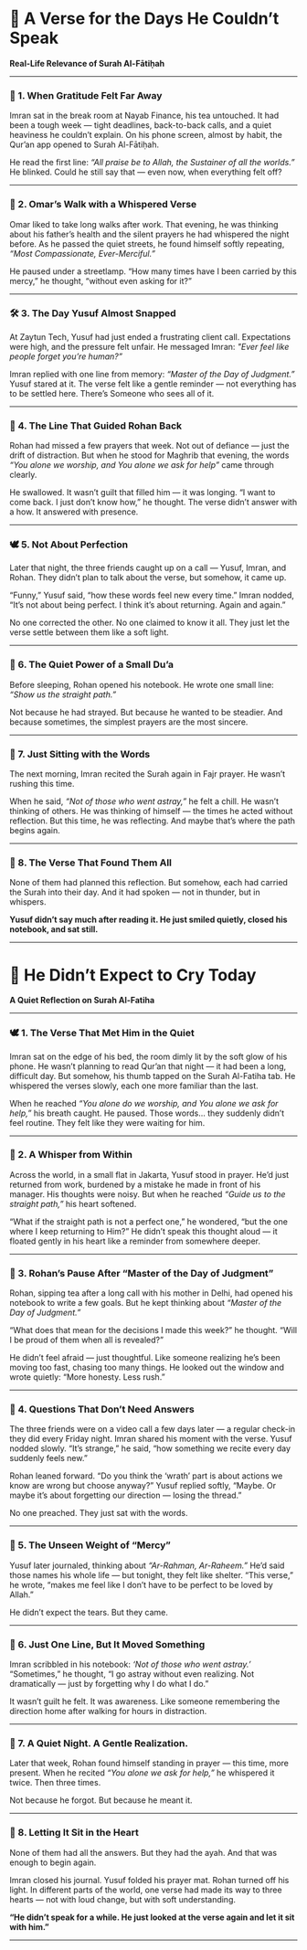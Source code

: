 # 🌿 A Verse for the Days He Couldn’t Speak

**Real-Life Relevance of Surah Al-Fātiḥah**

---

### 🌙 1. When Gratitude Felt Far Away

Imran sat in the break room at Nayab Finance, his tea untouched. It had been a tough week — tight deadlines, back-to-back calls, and a quiet heaviness he couldn’t explain. On his phone screen, almost by habit, the Qur’an app opened to Surah Al-Fātiḥah.

He read the first line: *“All praise be to Allah, the Sustainer of all the worlds.”*
He blinked. Could he still say that — even now, when everything felt off?

---

### 🌸 2. Omar’s Walk with a Whispered Verse

Omar liked to take long walks after work. That evening, he was thinking about his father’s health and the silent prayers he had whispered the night before. As he passed the quiet streets, he found himself softly repeating, *“Most Compassionate, Ever-Merciful.”*

He paused under a streetlamp. “How many times have I been carried by this mercy,” he thought, “without even asking for it?”

---

### 🛠️ 3. The Day Yusuf Almost Snapped

At Zaytun Tech, Yusuf had just ended a frustrating client call. Expectations were high, and the pressure felt unfair. He messaged Imran:
*"Ever feel like people forget you’re human?”*

Imran replied with one line from memory:
*“Master of the Day of Judgment.”*
Yusuf stared at it. The verse felt like a gentle reminder — not everything has to be settled here. There’s Someone who sees all of it.

---

### 🧭 4. The Line That Guided Rohan Back

Rohan had missed a few prayers that week. Not out of defiance — just the drift of distraction. But when he stood for Maghrib that evening, the words *“You alone we worship, and You alone we ask for help”* came through clearly.

He swallowed. It wasn’t guilt that filled him — it was longing.
“I want to come back. I just don’t know how,” he thought.
The verse didn’t answer with a how. It answered with presence.

---

### 🕊️ 5. Not About Perfection

Later that night, the three friends caught up on a call — Yusuf, Imran, and Rohan. They didn’t plan to talk about the verse, but somehow, it came up.

“Funny,” Yusuf said, “how these words feel new every time.”
Imran nodded, “It’s not about being perfect. I think it’s about returning. Again and again.”

No one corrected the other. No one claimed to know it all. They just let the verse settle between them like a soft light.

---

### 🌌 6. The Quiet Power of a Small Du’a

Before sleeping, Rohan opened his notebook. He wrote one small line:
*“Show us the straight path.”*

Not because he had strayed. But because he wanted to be steadier.
And because sometimes, the simplest prayers are the most sincere.

---

### 🌙 7. Just Sitting with the Words

The next morning, Imran recited the Surah again in Fajr prayer. He wasn’t rushing this time.

When he said, *“Not of those who went astray,”* he felt a chill.
He wasn’t thinking of others. He was thinking of himself — the times he acted without reflection.
But this time, he was reflecting. And maybe that’s where the path begins again.

---

### 🌾 8. The Verse That Found Them All

None of them had planned this reflection. But somehow, each had carried the Surah into their day. And it had spoken — not in thunder, but in whispers.

**Yusuf didn’t say much after reading it. He just smiled quietly, closed his notebook, and sat still.**

---

# 🌙 He Didn’t Expect to Cry Today

**A Quiet Reflection on Surah Al-Fatiha**

---

### 🕊️ 1. The Verse That Met Him in the Quiet

Imran sat on the edge of his bed, the room dimly lit by the soft glow of his phone. He wasn’t planning to read Qur’an that night — it had been a long, difficult day. But somehow, his thumb tapped on the Surah Al-Fatiha tab. He whispered the verses slowly, each one more familiar than the last.

When he reached *“You alone do we worship, and You alone we ask for help,”* his breath caught. He paused. Those words... they suddenly didn’t feel routine. They felt like they were waiting for him.

---

### 🌿 2. A Whisper from Within

Across the world, in a small flat in Jakarta, Yusuf stood in prayer. He’d just returned from work, burdened by a mistake he made in front of his manager. His thoughts were noisy. But when he reached *“Guide us to the straight path,”* his heart softened.

“What if the straight path is not a perfect one,” he wondered, “but the one where I keep returning to Him?”
He didn’t speak this thought aloud — it floated gently in his heart like a reminder from somewhere deeper.

---

### 🌌 3. Rohan’s Pause After “Master of the Day of Judgment”

Rohan, sipping tea after a long call with his mother in Delhi, had opened his notebook to write a few goals. But he kept thinking about *“Master of the Day of Judgment.”*

“What does that mean for the decisions I made this week?” he thought. “Will I be proud of them when all is revealed?”

He didn’t feel afraid — just thoughtful. Like someone realizing he’s been moving too fast, chasing too many things. He looked out the window and wrote quietly: “More honesty. Less rush.”

---

### 🔎 4. Questions That Don’t Need Answers

The three friends were on a video call a few days later — a regular check-in they did every Friday night. Imran shared his moment with the verse. Yusuf nodded slowly. “It’s strange,” he said, “how something we recite every day suddenly feels new.”

Rohan leaned forward. “Do you think the ‘wrath’ part is about actions we know are wrong but choose anyway?”
Yusuf replied softly, “Maybe. Or maybe it’s about forgetting our direction — losing the thread.”

No one preached. They just sat with the words.

---

### 🌠 5. The Unseen Weight of “Mercy”

Yusuf later journaled, thinking about *“Ar-Rahman, Ar-Raheem.”* He’d said those names his whole life — but tonight, they felt like shelter.
“This verse,” he wrote, “makes me feel like I don’t have to be perfect to be loved by Allah.”

He didn’t expect the tears. But they came.

---

### 🧭 6. Just One Line, But It Moved Something

Imran scribbled in his notebook:
*‘Not of those who went astray.’*
“Sometimes,” he thought, “I go astray without even realizing. Not dramatically — just by forgetting why I do what I do.”

It wasn’t guilt he felt. It was awareness. Like someone remembering the direction home after walking for hours in distraction.

---

### 🌼 7. A Quiet Night. A Gentle Realization.

Later that week, Rohan found himself standing in prayer — this time, more present.
When he recited *“You alone we ask for help,”* he whispered it twice. Then three times.

Not because he forgot. But because he meant it.

---

### 🌙 8. Letting It Sit in the Heart

None of them had all the answers. But they had the ayah.
And that was enough to begin again.

Imran closed his journal. Yusuf folded his prayer mat. Rohan turned off his light.
In different parts of the world, one verse had made its way to three hearts — not with loud change, but with soft understanding.

**“He didn’t speak for a while. He just looked at the verse again and let it sit with him.”**

---

